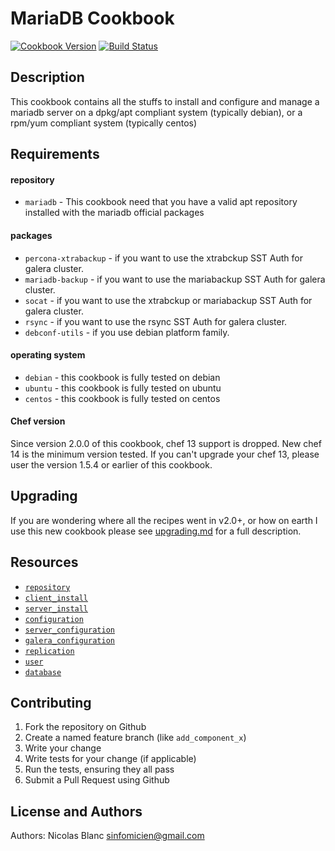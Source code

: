 MariaDB Cookbook
================

[![Cookbook Version](https://img.shields.io/cookbook/v/mariadb.svg)](https://supermarket.chef.io/cookbooks/mariadb)
[![Build Status](https://img.shields.io/circleci/project/github/sous-chefs/mariadb/master.svg)](https://circleci.com/gh/sous-chefs/mariadb)

## Description

This cookbook contains all the stuffs to install and configure and manage a mariadb server on a dpkg/apt compliant system (typically debian), or a rpm/yum compliant system (typically centos)


## Requirements

#### repository
- `mariadb` - This cookbook need that you have a valid apt repository installed with the mariadb official packages

#### packages
- `percona-xtrabackup` - if you want to use the xtrabckup SST Auth for galera cluster.
- `mariadb-backup` - if you want to use the mariabackup SST Auth for galera cluster.
- `socat` - if you want to use the xtrabckup or mariabackup SST Auth for galera cluster.
- `rsync` - if you want to use the rsync SST Auth for galera cluster.
- `debconf-utils` - if you use debian platform family.

#### operating system
- `debian` - this cookbook is fully tested on debian
- `ubuntu` - this cookbook is fully tested on ubuntu
- `centos` - this cookbook is fully tested on centos

#### Chef version
Since version 2.0.0 of this cookbook, chef 13 support is dropped. New chef 14 is the minimum version tested.
If you can't upgrade your chef 13, please user the version 1.5.4 or earlier of this cookbook.

## Upgrading

If you are wondering where all the recipes went in v2.0+, or how on earth I use this new cookbook please see [upgrading.md](https://github.com/sous-chefs/mariadb/blob/master/documentation/upgrading.md) for a full description.

## Resources

- [`repository`](https://github.com/sous-chefs/mariadb/blob/master/documentation/resource_mariadb_repository.md)
- [`client_install`](https://github.com/sous-chefs/mariadb/blob/master/documentation/resource_mariadb_client_install.md)
- [`server_install`](https://github.com/sous-chefs/mariadb/blob/master/documentation/resource_mariadb_server_install.md)
- [`configuration`](https://github.com/sous-chefs/mariadb/blob/master/documentation/resource_mariadb_configuration.md)
- [`server_configuration`](https://github.com/sous-chefs/mariadb/blob/master/documentation/resource_mariadb_server_configuration.md)
- [`galera_configuration`](https://github.com/sous-chefs/mariadb/blob/master/documentation/resource_mariadb_galera_configuration.md)
- [`replication`](https://github.com/sous-chefs/mariadb/blob/master/documentation/resource_mariadb_replication.md)
- [`user`](https://github.com/sous-chefs/mariadb/blob/master/documentation/resource_mariadb_user.md)
- [`database`](https://github.com/sous-chefs/mariadb/blob/master/documentation/resource_mariadb_database.md)

Contributing
------------

1. Fork the repository on Github
2. Create a named feature branch (like `add_component_x`)
3. Write your change
4. Write tests for your change (if applicable)
5. Run the tests, ensuring they all pass
6. Submit a Pull Request using Github

License and Authors
-------------------
Authors:
Nicolas Blanc <sinfomicien@gmail.com>
